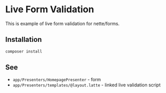 # Live Form Validation

This is example of live form validation for nette/forms.

## Installation

```bash
composer install
```

## See

- `app/Presenters/HomepagePresenter` - form
- `app/Presenters/templates/@layout.latte` - linked live validation script
